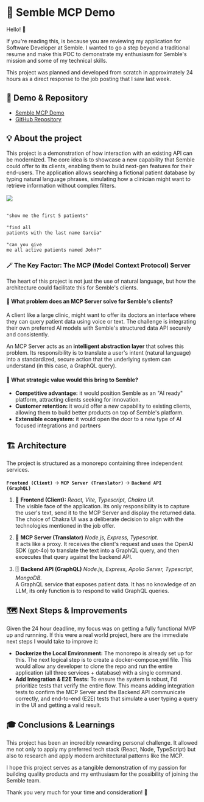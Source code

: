 # 🤖 Semble MCP Demo
Hello! 👋

If you're reading this, is because you are reviewing my application for Software Developer at Semble. I wanted to go a step beyond a traditional resume and make this POC to demonstrate my enthusiasm for Semble's mission and some of my technical skills.

This project was planned and developed from scratch in approximately 24 hours as a direct response to the job posting that I saw last week.

## 🔗 Demo & Repository
- [Semble MCP Demo](https://semble-mcp-demo-ui.vercel.app/)
- [GitHub Repository](https://github.com/facundotolosa/semble-mcp-demo)

## 💡 About the project
This project is a demonstration of how interaction with an existing API can be modernized. The core idea is to showcase a new capability that Semble could offer to its clients, enabling them to build next-gen features for their end-users.
The application allows searching a fictional patient database by typing natural language phrases, simulating how a clinician might want to retrieve information without complex filters.<br><br>
<img src="https://i.postimg.cc/vmMr0wts/mcp-demo-gif.gif"><br><br>

<code>"show me the first 5 patients"</code><br><br>
<code>"find all patients with the last name Garcia"</code><br><br>
<code>"can you give me all active patients named John?"</code>

### 🪄 The Key Factor: The MCP (Model Context Protocol) Server
The heart of this project is not just the use of natural language, but how the architecture could facilitate this for Semble's clients. 

#### 🔹 What problem does an MCP Server solve for Semble's clients?
A client like a large clinic, might want to offer its doctors an interface where they can query patient data using voice or text. The challenge is integrating their own preferred AI models with Semble's structured data API securely and consistently.

An MCP Server acts as an <b>intelligent abstraction layer</b> that solves this problem. Its responsibility is to translate a user's intent (natural language) into a standardized, secure action that the underlying system can understand (in this case, a GraphQL query).

#### 🔹 What strategic value would this bring to Semble?
- <b>Competitive advantage:</b> it would position Semble as an "AI ready" platform, attracting clients seeking for innovation.
- <b>Customer retention:</b> it would offer a new capability to existing clients, allowing them to build better products on top of Semble's platform.
- <b>Extensible ecosystem:</b> it would open the door to a new type of AI focused integrations and partners

## 🏗️ Architecture
The project is structured as a monorepo containing three independent services.<br>
<br><code><b>Frontend (Client)</b></code> -> <code><b>MCP Server (Translator)</b></code> -> <code><b>Backend API (GraphQL)</b></code>
<br>
1. 🎨 <b>Frontend (Client):</b> <i>React, Vite, Typescript, Chakra UI.</i><br>
The visible face of the application. Its only responsibility is to capture the user's text, send it to the MCP Server and display the returned data. The choice of Chakra UI was a deliberate decision to align with the technologies mentioned in the job offer.

2. 🧠 <b>MCP Server (Translator)</b> <i>Node.js, Express, Typescript.</i><br>
It acts like a proxy. It receives the client's request and uses the OpenAI SDK (gpt-4o) to translate the text into a GraphQL query, and then excecutes that query against the backend API.

3. 🗄️ <b>Backend API (GraphQL)</b> <i>Node.js, Express, Apollo Server, Typescript, MongoDB.</i><br>
A GraphQL service that exposes patient data. It has no knowledge of an LLM, its only function is to respond to valid GraphQL queries.

## 🗺️ Next Steps & Improvements
Given the 24 hour deadline, my focus was on getting a fully functional MVP up and rurnning. If this were a real world project, here are the immediate next steps I would take to improve it:
- <b>Dockerize the Local Environment:</b> The monorepo is already set up for this. The next logical step is to create a docker-compose.yml file. This would allow any developer to clone the repo and run the entire application (all three services + database) with a single command.
- <b>Add Integration & E2E Tests:</b> To ensure the system is robust, I'd prioritize tests that verify the entire flow. This means adding integration tests to confirm the MCP Server and the Backend API communicate correctly, and end-to-end (E2E) tests that simulate a user typing a query in the UI and getting a valid result.

## 🎓 Conclusions & Learnings
This project has been an incredibly rewarding personal challenge. It allowed me not only to apply my preferred tech stack (React, Node, TypeScript) but also to research and apply modern architectural patterns like the MCP.

I hope this project serves as a tangible demonstration of my passion for building quality products and my enthusiasm for the possibility of joining the Semble team.

Thank you very much for your time and consideration! 🙏
